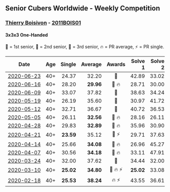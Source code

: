 ## Senior Cubers Worldwide - Weekly Competition
### [Thierry Boisivon](../thierry_boisivon.md) - [2011BOIS01](https://www.worldcubeassociation.org/persons/2011BOIS01?event=333oh)
#### 3x3x3 One-Handed

🥇 = 1st senior, 🥈 = 2nd senior, 🥉 = 3rd senior, 🔥 = PR average, ⚡ = PR single.

| Date | Age | Single | Average | Awards | Solve 1 | Solve 2 | Solve 3 | Solve 4 | Solve 5 | Video |
| :--: | :--: | --: | --: | :--: | --: | --: | --: | --: | --: | :-- |
| [<span style="white-space: nowrap">2020-06-23</span>](../../results/333oh/2020-06-23.md) | 40+ | 24.37 | 32.20 | 🥉 | 42.89 | 33.02 | 32.12 | 31.46 | 24.37 | [Link](https://www.facebook.com/events/722150235200875/permalink/725709858178246/) |
| [<span style="white-space: nowrap">2020-06-16</span>](../../results/333oh/2020-06-16.md) | 40+ | 28.20 | **29.96** | <span style="white-space: nowrap">🥈 🔥</span> | 28.71 | 30.00 | 28.20 | 31.18 | 35.17 | [Link](https://www.facebook.com/events/604103587178706/permalink/608762373379494/) |
| [<span style="white-space: nowrap">2020-06-09</span>](../../results/333oh/2020-06-09.md) | 40+ | 33.07 | 37.82 | 🥉 | 38.63 | 34.24 | 43.14 | 40.59 | 33.07 | [Link](https://www.facebook.com/events/903549840109576/permalink/908184629646097/) |
| [<span style="white-space: nowrap">2020-05-19</span>](../../results/333oh/2020-05-19.md) | 40+ | 26.19 | 35.60 | 🥉 | 30.97 | 41.72 | 39.97 | 26.19 | 35.86 | [Link](https://www.facebook.com/events/1880761498725633/permalink/1885800074888442/) |
| [<span style="white-space: nowrap">2020-05-12</span>](../../results/333oh/2020-05-12.md) | 40+ | 32.71 | 36.67 | 🥉 | 40.72 | 36.53 | 40.33 | 33.18 | 32.71 | [Link](https://www.facebook.com/events/546188069600739/permalink/550269032525976/) |
| [<span style="white-space: nowrap">2020-05-05</span>](../../results/333oh/2020-05-05.md) | 40+ | 26.11 | **32.56** | <span style="white-space: nowrap">🥈 🔥</span> | 28.16 | 26.11 | 34.86 | 55.25 | 34.65 | [Link](https://www.facebook.com/events/3313106775587396/permalink/3314531595444914/) |
| [<span style="white-space: nowrap">2020-04-28</span>](../../results/333oh/2020-04-28.md) | 40+ | 29.83 | **32.89** | <span style="white-space: nowrap">🥉 🔥</span> | 35.96 | 30.90 | 29.83 | 35.15 | 32.61 | [Link](https://www.facebook.com/events/535188653858103/permalink/536882240355411/) |
| [<span style="white-space: nowrap">2020-04-21</span>](../../results/333oh/2020-04-21.md) | 40+ | **23.59** | 35.12 | <span style="white-space: nowrap">🥈 ⚡</span> | 29.71 | 37.63 | 38.03 | **23.59** | 48.27 | [Link](https://www.facebook.com/events/880278499062375/permalink/882003692223189/) |
| [<span style="white-space: nowrap">2020-04-14</span>](../../results/333oh/2020-04-14.md) | 40+ | 25.66 | **34.08** | <span style="white-space: nowrap">🥈 🔥</span> | 26.96 | 45.27 | 25.66 | 37.21 | 38.08 | [Link](https://www.facebook.com/events/982619255468618/permalink/986831878380689/) |
| [<span style="white-space: nowrap">2020-04-07</span>](../../results/333oh/2020-04-07.md) | 40+ | 30.56 | **34.18** | <span style="white-space: nowrap">🥈 🔥</span> | 33.11 | 47.91 | 30.56 | 37.09 | 32.34 | [Link](https://www.facebook.com/events/682716079141575/permalink/686811572065359/) |
| [<span style="white-space: nowrap">2020-03-24</span>](../../results/333oh/2020-03-24.md) | 40+ | 32.00 | 37.62 | 🥉 | 34.44 | 32.00 | 34.40 | 44.03 | DNF | [Link](https://www.facebook.com/events/212335450005639/permalink/216598292912688/) |
| [<span style="white-space: nowrap">2020-03-10</span>](../../results/333oh/2020-03-10.md) | 40+ | **25.02** | **34.80** | <span style="white-space: nowrap">🥈 🔥 ⚡</span> | **25.02** | 33.08 | 45.05 | 40.78 | 30.55 | [Link](https://www.facebook.com/events/684510792316675/permalink/687069845394103/) |
| [<span style="white-space: nowrap">2020-02-18</span>](../../results/333oh/2020-02-18.md) | 40+ | **25.53** | **38.24** | <span style="white-space: nowrap">🔥 ⚡</span> | 43.55 | 36.61 | 34.56 | **25.53** | 53.96 | [Link](https://www.facebook.com/events/1618332754973681/permalink/1621555787984711/) |


<!-- Global site tag (gtag.js) - Google Analytics -->
<script async src="https://www.googletagmanager.com/gtag/js?id=UA-86348435-3"></script>
<script>window.dataLayer = window.dataLayer || []; function gtag() {dataLayer.push(arguments);} gtag('js', new Date()); gtag('config', 'UA-86348435-3');</script>
